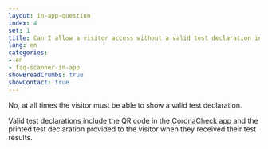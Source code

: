 ```yaml
---
layout: in-app-question
index: 4
set: 1
title: Can I allow a visitor access without a valid test declaration in the CoronaCheck app? 
lang: en
categories:
- en
- faq-scanner-in-app
showBreadCrumbs: true
showContact: true
---
```

No, at all times the visitor must be able to show a valid test declaration. 

Valid test declarations include the QR code in the CoronaCheck app and the printed test declaration provided to the visitor when they received their test results.
